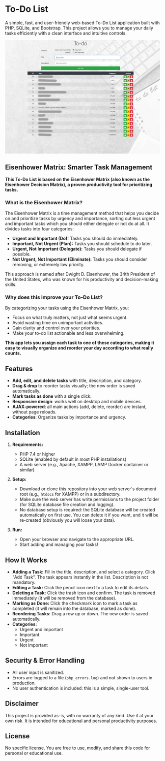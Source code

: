 # To-Do List

A simple, fast, and user-friendly web-based To-Do List application built with PHP, SQLite, and Bootstrap. This project allows you to manage your daily tasks efficiently with a clean interface and intuitive controls.

![Screenshot](https://github.com/TheFax/To-Do-List/blob/main/screenshot.jpg?raw=true)

## Eisenhower Matrix: Smarter Task Management

**This To-Do List is based on the Eisenhower Matrix (also known as the Eisenhower Decision Matrix), a proven productivity tool for prioritizing tasks.**

### What is the Eisenhower Matrix?
The Eisenhower Matrix is a time management method that helps you decide on and prioritize tasks by urgency and importance, sorting out less urgent and important tasks which you should either delegate or not do at all. It divides tasks into four categories:

- **Urgent and Important (Do):** Tasks you should do immediately.
- **Important, Not Urgent (Plan):** Tasks you should schedule to do later.
- **Urgent, Not Important (Delegate):** Tasks you should delegate if possible.
- **Not Urgent, Not Important (Eliminate):** Tasks you should consider removing, or extremely low priority.

This approach is named after Dwight D. Eisenhower, the 34th President of the United States, who was known for his productivity and decision-making skills.

### Why does this improve your To-Do List?
By categorizing your tasks using the Eisenhower Matrix, you:
- Focus on what truly matters, not just what seems urgent.
- Avoid wasting time on unimportant activities.
- Gain clarity and control over your priorities.
- Make your to-do list actionable and less overwhelming.

**This app lets you assign each task to one of these categories, making it easy to visually organize and reorder your day according to what really counts.**

## Features

- **Add, edit, and delete tasks** with title, description, and category.
- **Drag & drop** to reorder tasks visually; the new order is saved automatically.
- **Mark tasks as done** with a single click.
- **Responsive design**: works well on desktop and mobile devices.
- **AJAX-powered**: all main actions (add, delete, reorder) are instant, without page reloads.
- **Categories**: Organize tasks by importance and urgency.

## Installation

1. **Requirements:**
   - PHP 7.4 or higher
   - SQLite (enabled by default in most PHP installations)
   - A web server (e.g., Apache, XAMPP, LAMP Docker container or similar)

2. **Setup:**
   - Download or clone this repository into your web server's document root (e.g., `htdocs` for XAMPP) or in a subdirectory.
   - Make sure the web server has write permissions to the project folder (for SQLite database file creation and logging).
   - No database setup is required: the SQLite database will be created automatically on first use. You can delete it if you want, and it will be re-created (obviously you will loose your data).

3. **Run:**
   - Open your browser and navigate to the appropriate URL.
   - Start adding and managing your tasks!

## How It Works

- **Adding a Task:** Fill in the title, description, and select a category. Click "Add Task". The task appears instantly in the list. Description is not mandatory.
- **Editing a Task:** Click the pencil icon next to a task to edit its details.
- **Deleting a Task:** Click the trash icon and confirm. The task is removed immediately (it will be removed from the database).
- **Marking as Done:** Click the checkmark icon to mark a task as completed (it will remain into the database, marked as done).
- **Reordering Tasks:** Drag a row up or down. The new order is saved automatically.
- **Categories:**
  - Urgent and important
  - Important
  - Urgent
  - Not important

## Security & Error Handling
- All user input is sanitized.
- Errors are logged to a file (`php_errors.log`) and not shown to users in production.
- No user authentication is included: this is a simple, single-user tool.

## Disclaimer
This project is provided as-is, with no warranty of any kind. Use it at your own risk. It is intended for educational and personal productivity purposes.

## License
No specific license. You are free to use, modify, and share this code for personal or educational use.
